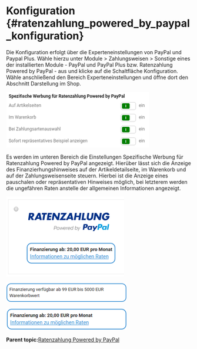 # Konfiguration {#ratenzahlung_powered_by_paypal_konfiguration}

Die Konfiguration erfolgt über die Experteneinstellungen von PayPal und Paypal Plus. Wähle hierzu unter Module \> Zahlungsweisen \> Sonstige eines der installierten Module - PayPal und PayPal Plus bzw. Ratenzahlung Powered by PayPal - aus und klicke auf die Schaltfläche Konfiguration. Wähle anschließend den Bereich Experteneinstellungen und öffne dort den Abschnitt Darstellung im Shop.

![](Bilder/rppm-konfig.png "Einstellungen unter Darstellung im Shop")

Es werden im unteren Bereich die Einstellungen Spezifische Werbung für Ratenzahlung Powered by PayPal angezeigt. Hierüber lässt sich die Anzeige des Finanzierhungshinweises auf der Artikeldetailseite, im Warenkorb und auf der Zahlungsweisenseite steuern. Hierbei ist die Anzeige eines pauschalen oder repräsentativen Hinweises möglich, bei letzterem werden die ungefähren Raten anstelle der allgemeinen Informationen angezeigt.

![](Bilder/rppm-chpayment.png "Hinweis auf Zahlungsweisenseite")

![](Bilder/rppm-pauschal.png "pauschaler Hinweis")

![](Bilder/rppm-konkret.png "repräsentativer Hinweis")

**Parent topic:**[Ratenzahlung Powered by PayPal](14_4_RatenzahlungPoweredByPayPal.md)

